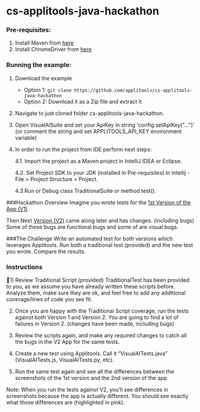 # cs-applitools-java-hackathon

### Pre-requisites:
1. Install Maven from [here](https://maven.apache.org/install.html)
2. Install ChromeDriver from [here](https://chromedriver.chromium.org/downloads)

### Running the example:
1. Download the example
    * Option 1: `git clone https://github.com/applitools/cs-applitools-java-hackathon`
    * Option 2: Download it as a Zip file and extract it
    
2. Navigate to just cloned folder cs-applitools-java-hackathon.
3. Open VisualAISuite and set your ApiKey in string 'config.setApiKey("...")' (or comment the string and set APPLITOOLS_API_KEY environment variable)
4. In order to run the project  from IDE perform next steps:
   
   4.1. Import the project as a Maven project in IntelliJ IDEA or Eclipse.
   
   4.2. Set Project SDK to your JDK (installed in Pre-requisites) in Intellij - File > Project Structure > Project.
   
   4.3 Run or Debug class TraditionalSuite or method test().
   
###Hackathon Overview
Imagine you wrote tests for the [1st Version of the App (V1)](https://demo.applitools.com/hackathon.html)

Then Next [Version (V2)](https://demo.applitools.com/hackathonV2.html) came along later and has changes. (including bugs) 
Some of these bugs are functional bugs and some of are visual bugs. 

###The Challenge
Write an automated test for both versions which leverages Applitools.
Run both a traditional test (provided) and the new test you wrote.
Compare the results.

### Instructions

1) Review Traditional Script (provided) 
TraditionalTest has been provided to you, as we assume you have already written these scripts before.
Analyze them, make sure they are ok, and feel free to add any additional coverage/lines of code you see fit.

2) Once you are happy with the Traditional Script coverage, run the tests against both Version 1 and Version 2.
You are going to find a lot of failures in Version 2. (changes have been made, including bugs)

3) Review the scripts again, and make any required changes to catch all the bugs in the V2 App for the same tests.

4) Create a new test using Applitools. Call it “VisualAITests.java” (VisualAITests.js, VisualAITests.py, etc).
5) Run the same test again and see all the differences between the screenshots of the 1st version and the 2nd version of the app.

Note: When you run the tests against V2, you’ll see differences in screenshots because the app is actually different. 
You should see exactly what those differences are (highlighted in pink). 

